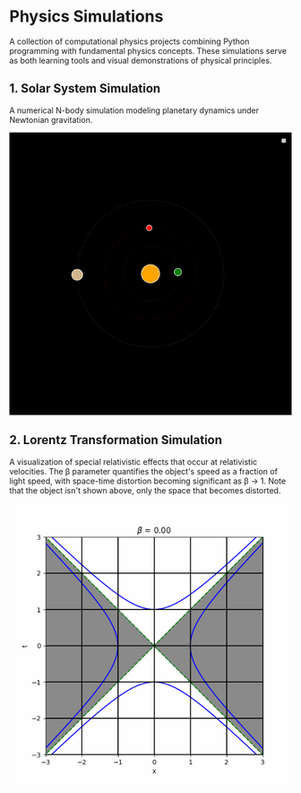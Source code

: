 
# Physics Simulations

A collection of computational physics projects combining Python programming with fundamental physics concepts. These simulations serve as both learning tools and visual demonstrations of physical principles.

## 1. Solar System Simulation
A numerical N-body simulation modeling planetary dynamics under Newtonian gravitation.

![Solar System](SolarSystemAnimation.gif)

## 2. Lorentz Transformation Simulation
A visualization of special relativistic effects that occur at relativistic velocities. The β parameter quantifies the object's speed as a fraction of light speed, with space-time distortion becoming significant as β → 1. Note that the object isn't shown above, only the space that becomes distorted. 

![lorentz transform](LorentzAnimation.gif)
